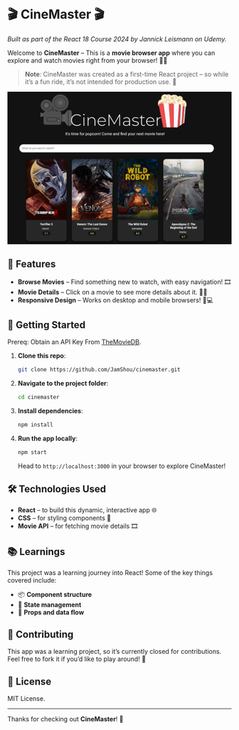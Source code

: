 # 🎬 CineMaster 🎬

*Built as part of the React 18 Course 2024 by Jannick Leismann on Udemy.*

Welcome to **CineMaster** – This is a **movie browser app** where you can explore and watch movies right from your browser! 🎥🍿

> **Note**: CineMaster was created as a first-time React project – so while it’s a fun ride, it’s not intended for production use. 🚧

![alt text](readme.png)

## 🌟 Features

- **Browse Movies** – Find something new to watch, with easy navigation! 🎞️
- **Movie Details** – Click on a movie to see more details about it. 🕵️‍♀️
- **Responsive Design** – Works on desktop and mobile browsers! 📱💻

## 🚀 Getting Started

Prereq: Obtain an API Key From [TheMovieDB](https://www.themoviedb.org/settings/api).

1. **Clone this repo**:
    ```bash
    git clone https://github.com/JamShou/cinemaster.git
    ```

2. **Navigate to the project folder**:
    ```bash
    cd cinemaster
    ```

3. **Install dependencies**:
    ```bash
    npm install
    ```

4. **Run the app locally**:
    ```bash
    npm start
    ```
   Head to `http://localhost:3000` in your browser to explore CineMaster!

## 🛠️ Technologies Used

- **React** – to build this dynamic, interactive app 🌐
- **CSS** – for styling components 🎨
- **Movie API** – for fetching movie details 🎞️

## 📚 Learnings

This project was a learning journey into React! Some of the key things covered include:

- 📦 **Component structure**
- 🔄 **State management**
- 🎢 **Props and data flow**

## 🌈 Contributing

This app was a learning project, so it’s currently closed for contributions. Feel free to fork it if you’d like to play around! 🎈

## 📜 License

MIT License. 

---

Thanks for checking out **CineMaster**! 🙌
